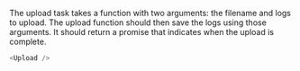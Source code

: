 The upload task takes a function with two arguments: the filename and logs to upload. The upload function should then save the logs using those arguments. It should return a promise that indicates when the upload is complete.

```js
<Upload />
```
